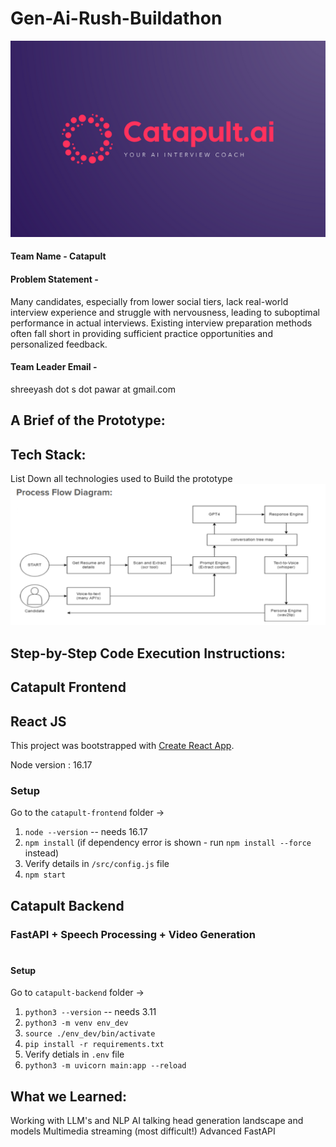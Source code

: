 # Gen-Ai-Rush-Buildathon

![logo](catapult/logoavatar.png)

#### Team Name - Catapult
#### Problem Statement - 
Many candidates, especially from lower social tiers, lack real-world interview experience and struggle with nervousness, leading to suboptimal performance in actual interviews. Existing interview preparation methods often fall short in providing sufficient practice opportunities and personalized feedback.
#### Team Leader Email -
shreeyash dot s dot pawar at gmail.com
## A Brief of the Prototype:
  
  
## Tech Stack: 
   List Down all technologies used to Build the prototype
   ![architecture](catapult/backend/arch.png)
## Step-by-Step Code Execution Instructions:
## Catapult Frontend

## React JS
This project was bootstrapped with [Create React App](https://github.com/facebook/create-react-app).

Node version : 16.17

### Setup

Go to the `catapult-frontend` folder -> 

1. `node --version` -- needs 16.17 
2. `npm install`
(if dependency error is shown  - run `npm install --force` instead)
3. Verify details in `/src/config.js` file 
4. `npm start`

## Catapult Backend 
### FastAPI + Speech Processing + Video Generation

#

#### Setup

Go to `catapult-backend` folder ->

1. `python3 --version` -- needs 3.11
2. `python3 -m venv env_dev`
3. `source ./env_dev/bin/activate`
4. `pip install -r requirements.txt`
4. Verify detials in `.env` file
5. `python3 -m uvicorn main:app --reload`



  
## What we Learned:
Working with LLM's and NLP
AI talking head generation landscape and models
Multimedia streaming (most difficult!)
Advanced FastAPI
